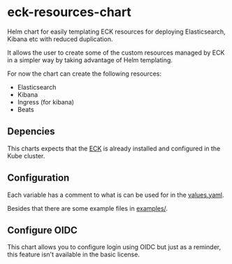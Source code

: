 # eck-resources-chart
Helm chart for easily templating ECK resources for deploying Elasticsearch, Kibana etc with reduced duplication.

It allows the user to create some of the custom resources managed by ECK in a simpler way by taking advantage of Helm templating.

For now the chart can create the following resources:
* Elasticsearch
* Kibana
* Ingress (for kibana)
* Beats

## Depencies
This charts expects that the [ECK](https://github.com/elastic/cloud-on-k8s) is already installed and configured in the Kube cluster.

## Configuration
Each variable has a comment to what is can be used for in the [values.yaml](./values.yaml).

Besides that there are some example files in [examples/](./examples/).

## Configure OIDC
This chart allows you to configure login using OIDC but just as a reminder, this feature isn't available in the basic license.
